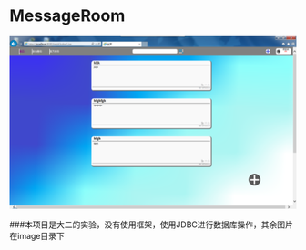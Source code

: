 # MessageRoom
![IndexImage](https://raw.githubusercontent.com/jASSSSSSON/MessageRoom/master/image/主页界面.png)

###本项目是大二的实验，没有使用框架，使用JDBC进行数据库操作，其余图片在image目录下
